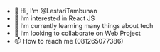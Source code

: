 - 👋 Hi, I’m @LestariTambunan
- 👀 I’m interested in React JS
- 🌱 I’m currently learning many things about tech
- 💞️ I’m looking to collaborate on Web Project
- 📫 How to reach me (081265077386)

<!---
LestariTambunan/LestariTambunan is a ✨ special ✨ repository because its `README.md` (this file) appears on your GitHub profile.
You can click the Preview link to take a look at your changes.
--->
